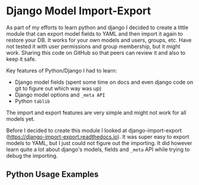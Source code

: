 # Django Model Import-Export
As part of my efforts to learn python and django I decided to create a little module that can export model fields to YAML and then import it again to restore your DB.  It works for your own models and users, groups, etc.  Have not tested it with user permissions and group membership, but it might work. Sharing this code on GitHub so that peers can review it and also to keep it safe.

Key features of Python/Django I had to learn:
- Django model fields (spent some time on docs and even django code on git to figure out which way was up)
- Django model options and `_meta API`
- Python `tablib`

The import and export features are very simple and might not work for all models yet.

Before I decided to create this module I looked at django-import-export (https://django-import-export.readthedocs.io).  It was super easy to export models to YAML, but I just could not figure out the importing.  It did however learn quite a lot about django's models, fields and `_meta` API while trying to debug the importing.  

## Python Usage Examples

